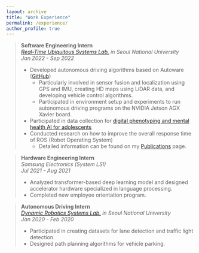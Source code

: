 ```yaml
---
layout: archive
title: "Work Experience"
permalink: /experience/
author_profile: true
---
```

> **Software Engineering Intern**  
> *[Real-Time Ubiquitous Systems Lab.](https://rubis.snu.ac.kr/) in Seoul National University*  
> *Jan 2022 - Sep 2022*  
> - Developed autonomous driving algorithms based on Autoware ([GitHub](https://github.com/rubis-lab/Autoware_On_Embedded))  
>     - Particularly involved in sensor fusion and localization using GPS and IMU, creating HD maps using LiDAR data, and developing vehicle control algorithms.  
>     - Participated in environment setup and experiments to run autonomous driving programs on the NVIDIA Jetson AGX Xavier board.  
> - Participated in data collection for [digital phenotyping and mental health AI for adolescents](https://rubis.snu.ac.kr/index.php/sample-page/research/)  
> - Conducted research on how to improve the overall response time of ROS (Robot Operating System)  
>    - Detailed information can be found on my [Publications](https://sunho001215.github.io/publications/) page.  

> **Hardware Engineering Intern**  
> *Samsung Electronics (System LSI)*  
> *Jul 2021 - Aug 2021*  
> - Analyzed transformer-based deep learning model and designed accelerator hardware specialized in language processing.  
> - Completed new employee orientation program.

> **Autonomous Driving Intern**  
> *[Dynamic Robotics Systems Lab.](http://dyros.snu.ac.kr/) in Seoul National University*  
> *Jan 2020 - Feb 2020*  
> - Participated in creating datasets for lane detection and traffic light detection.  
> - Designed path planning algorithms for vehicle parking.  


